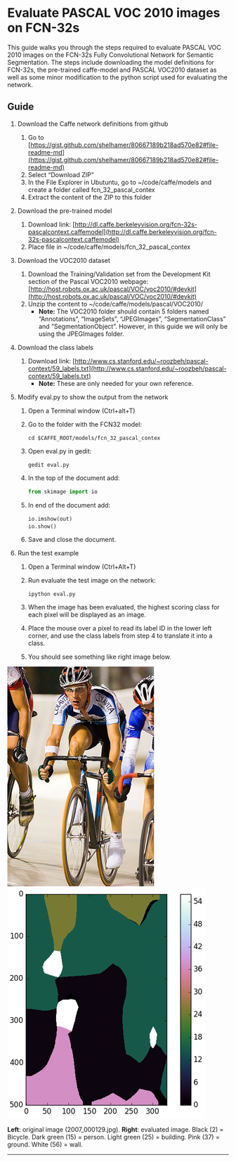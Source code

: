 # Evaluate PASCAL VOC 2010 images on FCN-32s
This guide walks you through the steps required to evaluate PASCAL VOC 2010 images on the FCN-32s Fully Convolutional Network for Semantic Segmentation. The steps include downloading the model definitions for FCN-32s, the pre-trained caffe-model and PASCAL VOC2010 dataset as well as some minor modification to the python script used for evaluating the network.

## Guide
1. Download the Caffe network definitions from github
    1. Go to [https://gist.github.com/shelhamer/80667189b218ad570e82#file-readme-md](https://gist.github.com/shelhamer/80667189b218ad570e82#file-readme-md)
    1. Select “Download ZIP”
    1. In the File Explorer in Ubutuntu, go to ~/code/caffe/models and create a folder called fcn_32_pascal_contex
    1. Extract the content of the ZIP to this folder
1. Download the pre-trained model
    1. Download link: [http://dl.caffe.berkeleyvision.org/fcn-32s-pascalcontext.caffemodel](http://dl.caffe.berkeleyvision.org/fcn-32s-pascalcontext.caffemodel)
    1. Place file in ~/code/caffe/models/fcn_32_pascal_contex
1. Download the VOC2010 dataset
    1. Download the Training/Validation set from the Development Kit section of the Pascal VOC2010 webpage: [http://host.robots.ox.ac.uk/pascal/VOC/voc2010/#devkit](http://host.robots.ox.ac.uk/pascal/VOC/voc2010/#devkit)
    1. Unzip the content to ~/code/caffe/models/pascal/VOC2010/
        * **Note:** The VOC2010 folder should contain 5 folders named “Annotations”, “ImageSets”, “JPEGImages”, “SegmentationClass” and “SegmentationObject”. However, in this guide we will only be using the JPEGImages folder.
1. Download the class labels
    1. Download link: [http://www.cs.stanford.edu/~roozbeh/pascal-context/59_labels.txt](http://www.cs.stanford.edu/~roozbeh/pascal-context/59_labels.txt)
        * **Note:** These are only needed for your own reference.
1. Modify eval.py to show the output from the network
    1. Open a Terminal window (Ctrl+alt+T)
    2. Go to the folder with the FCN32 model:
        ```
        cd $CAFFE_ROOT/models/fcn_32_pascal_contex
        ```
  
    3. Open eval.py in gedit:
        ```
        gedit eval.py
        ```
  
    4. In the top of the document add:
        ```python
        from skimage import io
        ```
  
    5. In end of the document add:
        ```python
        io.imshow(out)
        io.show()
        ```
  
    6. Save and close the document.
    
1. Run the test example
    1. Open a Terminal window (Ctrl+Alt+T)
    2. Run evaluate the test image on the network:
        ```
        ipython eval.py
        ```
    
    3. When the image has been evaluated, the highest scoring class for each pixel will be displayed as an image.
    4. Place the mouse over a pixel to read its label ID in the lower left corner, and use the class labels from step 4 to translate it into a class.
    5. You should see something like right image below.

![Cyclists on racing track](Figures/2007_000129.jpg "Cyclists on racing track.")
![Cyclists on racing track](Figures/2007_000129_evaluated.png "Cyclists on racing track evaluated.")

**Left**: original image (2007_000129.jpg). **Right**: evaluated image. Black (2) = Bicycle. Dark green (15) = person. Light green (25) = building. Pink (37) = ground. White (56) = wall.

----------